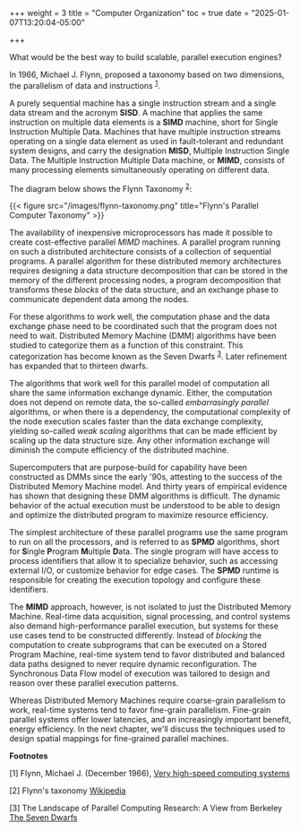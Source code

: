 +++
weight = 3
title = "Computer Organization"
toc = true
date = "2025-01-07T13:20:04-05:00"

+++

What would be the best way to build scalable, parallel execution engines? 

In 1966, Michael J. Flynn, proposed a taxonomy based on two dimensions, the parallelism of
data and instructions <sup>[1](#flynn)</sup>. 

A purely sequential machine has a
single instruction stream and a single data stream and the acronym **SISD**. A machine
that applies the same instruction on multiple data elements is a **SIMD** machine, 
short for Single Instruction Multiple Data. Machines that have multiple instruction
streams operating on a single data element as used in fault-tolerant and redundant
system designs, and carry the designation **MISD**, Multiple Instruction Single Data.
The Multiple Instruction Multiple Data machine, or **MIMD**, consists of many processing
elements simultaneously operating on different data.

The diagram below shows the Flynn Taxonomy <sup>[2](#wikipedia)</sup>:

{{< figure src="/images/flynn-taxonomy.png" title="Flynn's Parallel Computer Taxonomy" >}}

The availability of inexpensive microprocessors has made it possible to create cost-effective
parallel *MIMD* machines. A parallel program running on such a distributed architecture
consists of a collection of sequential programs. A parallel algorithm for these distributed
memory architectures requires designing a data structure decomposition that can be stored
in the memory of the different processing nodes, a program decomposition that transforms these
_blocks_ of the data structure, and an exchange phase to communicate dependent data among
the nodes.

For these algorithms to work well, the computation phase and the data exchange phase need
to be coordinated such that the program does not need to wait. Distributed Memory Machine (DMM)
algorithms have been studied to categorize them as a function of this constraint. This
categorization has become known as the Seven Dwarfs <sup>[3](#dwarfs)</sup>. Later refinement
has expanded that to thirteen dwarfs. 

The algorithms that work well for this parallel model of computation all share the same 
information exchange dynamic. Either, the computation does not depend on remote data, 
the so-called _embarrasingly parallel_ algorithms, or when there is a dependency, the 
computational complexity of the node execution scales faster than the data exchange
complexity, yielding so-called _weak scaling_ algorithms that can be made efficient 
by scaling up the data structure size. Any other information exchange will diminish
the compute efficiency of the distributed machine.

Supercomputers that are purpose-build for capability have been constructed as DMMs since
the early '90s, attesting to the success of the Distributed Memory Machine model. 
And thirty years of empirical evidence has shown that designing these DMM algorithms is 
difficult. The dynamic behavior of the actual execution must be understood to be able
to design and optimize the distributed program to maximize resource efficiency. 

The simplest architecture of these parallel programs use the same program to run on all the processors, and
is referred to as **SPMD** algorithms, short for **S**ingle **P**rogram **M**ultiple **D**ata.
The single program will have access to process identifiers that allow it to specialize
behavior, such as accessing external I/O, or customize behavior for edge cases. The
**SPMD** runtime is responsible for creating the execution topology and configure these
identifiers. 

The **MIMD** approach, however, is not isolated to just the Distributed Memory Machine.
Real-time data acquisition, signal processing, and control systems also demand high-performance
parallel execution, but systems for these use cases tend to be constructed differently. 
Instead of _blocking_ the computation to create subprograms that can be executed 
on a Stored Program Machine, real-time system tend to favor distributed and balanced 
data paths designed to never require dynamic reconfiguration. The Synchronous Data Flow
model of execution was tailored to design and reason over these parallel execution
patterns.

Whereas Distributed Memory Machines require coarse-grain parallelism to work, 
real-time systems tend to favor fine-grain parallelism. Fine-grain parallel systems
offer lower latencies, and an increasingly important benefit, energy efficiency.
In the next chapter, we'll discuss the techniques used to design spatial mappings
for fine-grained parallel machines.


**Footnotes**

<a name="flynn">[1]</a> Flynn, Michael J. (December 1966), [Very high-speed computing systems](https://ieeexplore.ieee.org/document/1447203)

<a name="wikipedia">[2]</a> Flynn's taxonomy [Wikipedia](https://en.wikipedia.org/wiki/Flynn's_taxonomy)

<a name="dwarfs">[3]</a> The Landscape of Parallel Computing Research: A View from Berkeley [The Seven Dwarfs](https://www2.eecs.berkeley.edu/Pubs/TechRpts/2006/EECS-2006-183.pdf)
